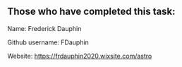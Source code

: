 ## Those who have completed this task:

Name: Frederick Dauphin

Github username: FDauphin

Website: https://frdauphin2020.wixsite.com/astro
